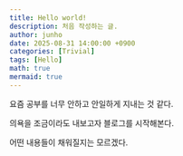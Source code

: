 ```yaml
---
title: Hello world!
description: 처음 작성하는 글.
author: junho
date: 2025-08-31 14:00:00 +0900
categories: [Trivial]
tags: [Hello]
math: true
mermaid: true
---
```


요즘 공부를 너무 안하고 안일하게 지내는 것 같다.

의욕을 조금이라도 내보고자 블로그를 시작해본다.

어떤 내용들이 채워질지는 모르겠다.

